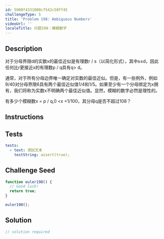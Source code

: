 ```yaml
---
id: 5900f4331000cf542c50ff45
challengeType: 5
title: 'Problem 198: Ambiguous Numbers'
videoUrl: ''
localeTitle: 问题198：模糊数字
---
```


## Description
<section id="description">对于分母界限d的实数x的最佳近似是有理数r / s（以简化形式），其中s≤d，因此任何比r更接近x的有理数p / q具有q&gt; d。 <p>通常，对于所有分母边界唯一确定对实数的最佳近似。但是，有一些例外，例如9/40对分母界限6具有两个最佳近似值1/4和1/5。如果至少有一个分母绑定为x拥有，我们将称为实数x不明确两个最佳近似值。显然，模糊的数字必然是理性的。 </p><p>有多少个模糊数x = p / q,0 &lt;x &lt;1/100，其分母q是否不超过108？ </p></section>

## Instructions
<section id="instructions">
</section>

## Tests
<section id='tests'>

```yml
tests:
  - text: 測試文本
    testString: assert(true);

```

</section>

## Challenge Seed
<section id='challengeSeed'>

<div id='js-seed'>

```js
function euler198() {
  // Good luck!
  return true;
}

euler198();

```

</div>



</section>

## Solution
<section id='solution'>

```js
// solution required
```
</section>
